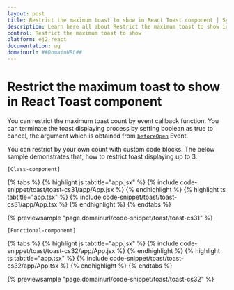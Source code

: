 ```yaml
---
layout: post
title: Restrict the maximum toast to show in React Toast component | Syncfusion
description: Learn here all about Restrict the maximum toast to show in Syncfusion React Toast component of Syncfusion Essential JS 2 and more.
control: Restrict the maximum toast to show 
platform: ej2-react
documentation: ug
domainurl: ##DomainURL##
---
```


# Restrict the maximum toast to show in React Toast component

You can restrict the maximum toast count by event callback function. You can terminate the toast displaying process by setting boolean as true to cancel, the argument which is obtained from [`beforeOpen`](https://ej2.syncfusion.com/react/documentation/api/toast/#beforeopen) Event.

You can restrict by your own count with custom code blocks. The below sample demonstrates that, how to restrict toast displaying up to 3.

`[Class-component]`

{% tabs %}
{% highlight js tabtitle="app.jsx" %}
{% include code-snippet/toast/toast-cs31/app/App.jsx %}
{% endhighlight %}
{% highlight ts tabtitle="app.tsx" %}
{% include code-snippet/toast/toast-cs31/app/App.tsx %}
{% endhighlight %}
{% endtabs %}

 {% previewsample "page.domainurl/code-snippet/toast/toast-cs31" %}

`[Functional-component]`

{% tabs %}
{% highlight js tabtitle="app.jsx" %}
{% include code-snippet/toast/toast-cs32/app/App.jsx %}
{% endhighlight %}
{% highlight ts tabtitle="app.tsx" %}
{% include code-snippet/toast/toast-cs32/app/App.tsx %}
{% endhighlight %}
{% endtabs %}

 {% previewsample "page.domainurl/code-snippet/toast/toast-cs32" %}